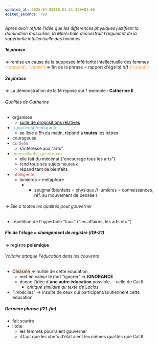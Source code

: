 ```yaml
---
updated_at: 2025-04-03T18:03:11.349+02:00
edited_seconds: 790
---
```

*Apres avoir réfute l'idée que les différences physiques justifient la domination masculine, la Maréchale déconstruit l'argument de la supériorité intellectuelle des hommes*
##### 1e phrase
=> remise en cause de la supposée infériorité intellectuelle des femmes <font color="#f79646">("pretend", "vante")</font>
=> fin de la phrase = rapport d'égalité h/f <font color="#f79646">("valent")</font>

##### 2e phrase
=> La démonstration de la M repose sur 1 exemple : **Catherine II**
###### Qualités de Catherine
- organisée
	- <u>suite de propositions relatives</u>
- <font color="#4bacc6">travailleuse/endurante</font>
	- se lève a 5h du matin, répond a **toutes** les lettres 
- courageuse
- <font color="#8064a2">cultivée</font>
	- s'intéresse aux "arts" 
- <font color="#9bbb59">bienveillante, généreuse</font>
	- elle fait du mécénat ("encourage tous les arts")
	- rend tous ses sujets heureux
	- répand tant de bienfaits
- <font color="#c0504d">intelligente</font>
	- lumières = métaphore
		- + zeugma (bienfaits = physique // lumières = connaissances, réf. au mouvement de pensée )
###### => Elle a toutes les qualités pour gouverner
- répétition de l'hyperbole "tous" ("les affaires, les arts etc.")

##### Fin de l'éloge = changement de registre (l19-21)
=> registre **polémique**
###### Voltaire attaque l'éducation dans les couvents
- <span style="background:rgba(240, 107, 5, 0.2)">Chiasme</span> => nullité de cette éducation
	- met en valeur le mot "ignorer" => **IGNORANCE**
	- donne l'idée d'**une autre éducation** possible -- celle de Cat II 
		- *critique similaire au texte de Laclos*
- "imbéciles" =>  insulte de ceux qui participent/soutiennent cette éducation

##### Dernière phrase (l21-fin)
- fait sourire
- litote
	- les femmes pourraient gouverner
	- il faut que les chefs d'état aient les mêmes qualités que Cat II